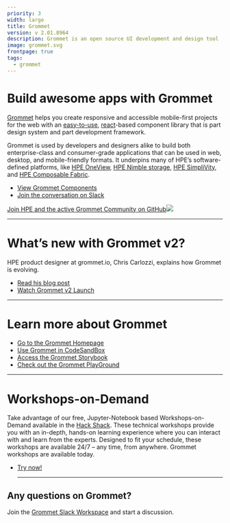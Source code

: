 ```yaml
---
priority: 3
width: large
title: Grommet
version: v 2.01.8964
description: Grommet is an open source UI development and design tool
image: grommet.svg
frontpage: true
tags:
  - grommet
---
```

# Build awesome apps with Grommet

  [Grommet](https://v2.grommet.io/) helps you create responsive and accessible mobile-first projects for the web with an [easy-to-use](https://v2.grommet.io/components), [react](https://reactjs.org/)-based component library that is part design system and part development framework.

  Grommet is used by developers and designers alike to build both enterprise-class and consumer-grade applications that can be used in web, desktop, and mobile-friendly formats. It underpins many of HPE’s software-defined platforms, like [HPE OneView](https://www.hpe.com/us/en/integrated-systems/software.html), [HPE Nimble storage](https://developer.hpe.com/platform/nimble-storage/home), [HPE SimpliVity](https://www.hpe.com/us/en/integrated-systems/simplivity.html), and [HPE Composable Fabric](https://www.hpe.com/us/en/integrated-systems/composable-fabric.html).

  * [View Grommet Components](https://v2.grommet.io/components)
  * [Join the conversation on Slack](https://grommet.slack.com/)

  [Join HPE and the active Grommet Community on GitHub![](Github)](https://github.com/grommet/grommet) 

  - - -

  # What’s new with Grommet v2?

  HPE product designer at grommet.io, Chris Carlozzi, explains how Grommet is evolving.

  * [Read his blog post](https://medium.com/grommet-io/whats-new-with-grommet-2-2f1883a91acb)
  * [Watch Grommet v2 Launch](https://www.youtube.com/watch?v=WOy7qdNN1Fg&t=5108s)

---

  # Learn more about Grommet

  * [Go to the Grommet Homepage](https://v2.grommet.io/)
  * [Use Grommet in CodeSandBox](https://codesandbox.io/s/github/grommet/grommet-sandbox?initialpath=box&module=%2Fsrc%2FBox.js)
  * [Access the Grommet Storybook](https://storybook.grommet.io/?path=/story/components--all)
  * [Check out the Grommet PlayGround](https://v2.grommet.io/play)

  - - -

  # Workshops-on-Demand

  Take advantage of our free, Jupyter-Notebook based Workshops-on-Demand available in the [Hack Shack](https://hackshack.hpedev.io). These technical workshops provide you with an in-depth, hands-on learning experience where you can interact with and learn from the experts. Designed to fit your schedule, these workshops are available 24/7 – any time, from anywhere. Grommet workshops are available today.

- [Try now!](https://hackshack.hpedev.io/workshops)

  - - -

## Any questions on Grommet?

  Join the [Grommet Slack Workspace](https://grommet.slack.com/) and start a discussion.